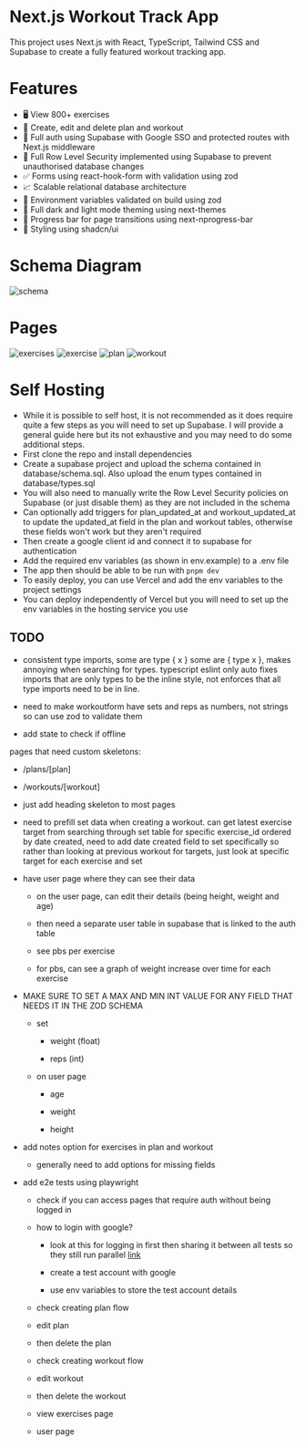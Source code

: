 # Next.js Workout Track App

This project uses Next.js with React, TypeScript, Tailwind CSS and Supabase to create a fully featured workout tracking app.

# Features

- 🖥️ View 800+ exercises
- 📝 Create, edit and delete plan and workout
- 🔑 Full auth using Supabase with Google SSO and protected routes with Next.js middleware
- 🔐 Full Row Level Security implemented using Supabase to prevent unauthorised database changes
- ✅ Forms using react-hook-form with validation using zod
- 📈 Scalable relational database architecture
- 📣 Environment variables validated on build using zod
- 🌙 Full dark and light mode theming using next-themes
- 🌌 Progress bar for page transitions using next-nprogress-bar
- 👾 Styling using shadcn/ui

# Schema Diagram

![schema](https://github.com/user-attachments/assets/9aab2ef5-7100-48bc-8af7-aac41c0f6298)

# Pages

![exercises](https://github.com/user-attachments/assets/c91b8e2d-da2c-45de-adc4-1540babfa29d)
![exercise](https://github.com/user-attachments/assets/972d639b-24d5-4e54-b580-b4833b9b558d)
![plan](https://github.com/user-attachments/assets/78e94d14-d75b-425f-9c8b-b2b26428079a)
![workout](https://github.com/user-attachments/assets/9b8c2ddb-0ef9-4498-9b11-5ef191d82dc1)

# Self Hosting

- While it is possible to self host, it is not recommended as it does require quite a few steps as you will need to set up Supabase. I will provide a general guide here but its not exhaustive and you may need to do some additional steps.
- First clone the repo and install dependencies
- Create a supabase project and upload the schema contained in database/schema.sql. Also upload the enum types contained in database/types.sql
- You will also need to manually write the Row Level Security policies on Supabase (or just disable them) as they are not included in the schema
- Can optionally add triggers for plan_updated_at and workout_updated_at to update the updated_at field in the plan and workout tables, otherwise these fields won't work but they aren't required
- Then create a google client id and connect it to supabase for authentication
- Add the required env variables (as shown in env.example) to a .env file
- The app then should be able to be run with `pnpm dev`
- To easily deploy, you can use Vercel and add the env variables to the project settings
- You can deploy independently of Vercel but you will need to set up the env variables in the hosting service you use

## TODO

- consistent type imports, some are type { x } some are { type x }, makes annoying when searching for types. typescript eslint only auto fixes imports that are only types to be the inline style, not enforces that all type imports need to be in line.

- need to make workoutform have sets and reps as numbers, not strings so can use zod to validate them

- add state to check if offline

pages that need custom skeletons:

- /plans/[plan]
- /workouts/[workout]
- just add heading skeleton to most pages

- need to prefill set data when creating a workout. can get latest exercise target from searching through set table for specific exercise_id ordered by date created, need to add date created field to set specifically so rather than looking at previous workout for targets, just look at specific target for each exercise and set

- have user page where they can see their data

  - on the user page, can edit their details (being height, weight and age)

  - then need a separate user table in supabase that is linked to the auth table

  - see pbs per exercise

  - for pbs, can see a graph of weight increase over time for each exercise

- MAKE SURE TO SET A MAX AND MIN INT VALUE FOR ANY FIELD THAT NEEDS IT IN THE ZOD SCHEMA

  - set

    - weight (float)

    - reps (int)

  - on user page

    - age

    - weight

    - height

- add notes option for exercises in plan and workout

  - generally need to add options for missing fields

- add e2e tests using playwright

  - check if you can access pages that require auth without being logged in

  - how to login with google?

    - look at this for logging in first then sharing it between all tests so they still run parallel [link](https://playwright.dev/docs/auth)

    - create a test account with google

    - use env variables to store the test account details

  - check creating plan flow

  - edit plan

  - then delete the plan

  - check creating workout flow

  - edit workout

  - then delete the workout

  - view exercises page

  - user page
